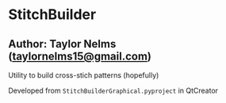 # StitchBuilder
## Author: Taylor Nelms (taylornelms15@gmail.com)
Utility to build cross-stich patterns (hopefully)

Developed from `StitchBuilderGraphical.pyproject` in QtCreator
